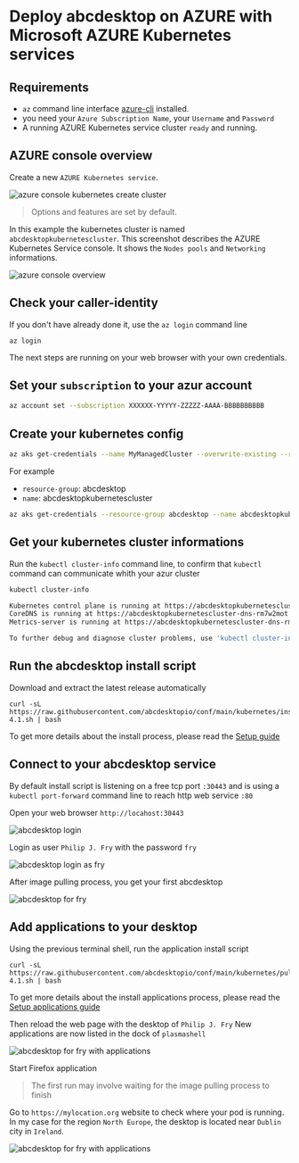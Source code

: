 # Deploy abcdesktop on AZURE with Microsoft AZURE Kubernetes services


## Requirements

- `az` command line interface [azure-cli](https://learn.microsoft.com/en-us/cli/azure/install-azure-cli?view=azure-cli-latest) installed.
- you need your `Azure Subscription Name`, your `Username` and `Password`
- A running AZURE Kubernetes service cluster `ready` and running. 

## AZURE console overview

Create a new `AZURE Kubernetes service`. 

![azure console kubernetes create cluster](img/azure-aks-create-kubernetes-cluster.png)

> Options and features are set by default.

In this example the kubernetes cluster is named `abcdesktopkubernetescluster`.
This screenshot describes the AZURE Kubernetes Service console. It shows the `Nodes pools` and `Networking` informations.

![azure console overview](img/azure-aks-console.png)


## Check your caller-identity

If you don't have already done it, use the `az login` command line

```
az login
```

The next steps are running on your web browser with your own credentials.  


## Set your `subscription` to your azur account 


``` bash
az account set --subscription XXXXXX-YYYYY-ZZZZZ-AAAA-BBBBBBBBBB
```

## Create your kubernetes config 

``` bash
az aks get-credentials --name MyManagedCluster --overwrite-existing --resource-group MyResourceGroup
``` 

For example 

- `resource-group`: abcdesktop
- `name`: abcdesktopkubernetescluster

``` bash
az aks get-credentials --resource-group abcdesktop --name abcdesktopkubernetescluster --overwrite-existing
```

## Get your kubernetes cluster informations

Run the `kubectl cluster-info` command line, to confirm that `kubectl` command can communicate whith your azur cluster

``` bash
kubectl cluster-info
```

``` bash
Kubernetes control plane is running at https://abcdesktopkubernetescluster-dns-rm7w2mot.hcp.northeurope.azmk8s.io:443
CoreDNS is running at https://abcdesktopkubernetescluster-dns-rm7w2mot.hcp.northeurope.azmk8s.io:443/api/v1/namespaces/kube-system/services/kube-dns:dns/proxy
Metrics-server is running at https://abcdesktopkubernetescluster-dns-rm7w2mot.hcp.northeurope.azmk8s.io:443/api/v1/namespaces/kube-system/services/https:metrics-server:/proxy

To further debug and diagnose cluster problems, use 'kubectl cluster-info dump'.
```

## Run the abcdesktop install script 


Download and extract the latest release automatically

```
curl -sL https://raw.githubusercontent.com/abcdesktopio/conf/main/kubernetes/install-4.1.sh | bash
```

To get more details about the install process, please read the [Setup guide](https://www.abcdesktop.io/4.1/setup/kubernetes_abcdesktop/)


## Connect to your abcdesktop service 

By default install script is listening on a free tcp port `:30443` and is using a `kubectl port-forward` command line to reach http web service `:80`

Open your web browser `http://locahost:30443`

![abcdesktop login](../img/abcdesktop-hompage-port30443.png)

 
Login as user `Philip J. Fry` with the password `fry`

![abcdesktop login as fry](../img/abcdesktop-hompage-port30443-login-fry.png)
 
After image pulling process, you get your first abcdesktop 

![abcdesktop for fry](../img/abcdesktop-hompage-port30443-user-fry-logged.png)


## Add applications to your desktop


Using the previous terminal shell, run the application install script 

```
curl -sL https://raw.githubusercontent.com/abcdesktopio/conf/main/kubernetes/pullapps-4.1.sh | bash
```

To get more details about the install applications process, please read the [Setup applications guide](https://www.abcdesktop.io/4.1/setup/kubernetes_abcdesktop_applications/)

Then reload the web page with the desktop of `Philip J. Fry`
New applications are now listed in the dock of `plasmashell`


![abcdesktop for fry with applications](../img/abcdesktop-hompage-port30443-login-fry-applications.png)

Start Firefox application

> The first run may involve waiting for the image pulling process to finish

Go to `https://mylocation.org` website to check where your pod is running.  In my case for the region `North Europe`, the desktop is located near `Dublin` city in `Ireland`. 


![abcdesktop for fry with applications](img/abcdesktop-firefox-azure-north-europe.png)










